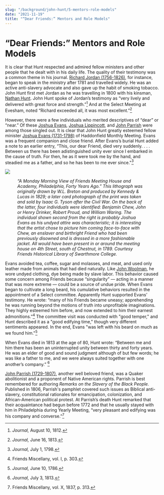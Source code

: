 ```yaml
---
slug: "/background/john-hunt/5-mentors-role-models"
date: "2021-11-19"
title: "“Dear Friends:” Mentors and Role Models"
---
```


# “Dear Friends:” Mentors and Role Models

It is clear that Hunt respected and admired fellow ministers and other people that he dealt with in his daily life. The quality of their testimony was a common theme in his journal. [Richard Jordan (1756-1826)](/entities/w6gq882n/), for instance, began to speak in the ministry after 1781 and travelled widely. He was an active anti-slavery advocate and also gave up the habit of smoking tobacco. John Hunt first met Jordan as he was travelling in 1800 with his kinsman, [Nathan Hunt](/entities/w6wh3qkh). John Hunt spoke of Jordan’s testimony as “very lively and delivered with great force and strength.”[^24] And at the Select Meeting at Evesham, noted “Richard exceeded all, it was most excellent.”[^25]

[^24]: _Journal,_ August 10, 1812.
[^25]: _Journal,_ June 16, 1813.

However, there were a few individuals who merited descriptives of “dear” or “near.” Of these [Joshua Evans](/entities/w6c82qz0/), [Joshua Lippincott](/entities/w6jb6xn6/), and [John Parrish](/entities/w63g5dz0/) were among those singled out. It is clear that John Hunt greatly esteemed fellow minister [Joshua Evans (1731-1798)](/entities/w6c82qz0/) of Haddonfield Monthly Meeting. Evans was a frequent companion and close friend. After Evans’s burial Hunt added a note to an earlier entry, “This, our dear Friend, died very suddenly. . . . Between us there has been adistinguished unity ever since I embarked in the cause of truth. For then, he as it were took me by the hand, and steadied me as a father, and so he has been to me ever since."[^26]

[^26]: _Journal,_ July 1, 1798.

![](images/image2.jpg " ")
<p><figure>
  <img src="../images/image2.jpg" alt="" title="“A Monday Morning View of Friends Meeting House and Academy, Philadelphia, Forty Years Ago.”"/>
 <figcaption><i>“A Monday Morning View of Friends Meeting House and Academy, Philadelphia, Forty Years Ago.” This lithograph was originally drawn by W.L. Breton and produced by Kennedy & Lucas in 1829; a later card photograph of the print was taken and sold by Isaac G. Tyson after the Civil War. On the back of the latter, four individuals were identified: Benjamin Chew, John or Henry Drinker, Robert Proud, and William Waring. The individual shown second from the right is probably Joshua Evans as his undyed attire was characteristic; it is interesting that the artist chose to picture him coming face-to-face with Chew, an enslaver and birthright Friend who had been previously disowned and is dressed in a more fashionable jacket. All would have been present in or around the meeting house on 4th Street, south of Chestnut, in 1789. Courtesy Friends Historical Library of Swarthmore College.</i></figcaption>
</figure></p>

Evans avoided tea, coffee, sugar and molasses, and meat, and used only leather made from animals that had died naturally. Like [John Woolman](/entities/w6wr0v4m), he wore undyed clothing, dye being made by slave labor. This behavior caused some concern among Friends because “singularity” — acting in a manner that was more extreme — could be a source of undue pride. When Evans began to cultivate a long beard, his cumulative behaviors resulted in the appointment of a Select committee. Apparently Hunt supported Evans’ testimony. He wrote: “many of his Friends became uneasy; apprehending he was running beyond the motions of truth into unprofitable imaginations. They highly esteemed him before, and now extended to him their earnest admonitions.”[^27] The committee visit was conducted with "good temper," and Hunt described it as a "good edifying time," though very different sentiments appeared. In the end, Evans "was left with his beard on much as we found him."[^27a]

[^27a]: _Journal,_ June 10, 1786.

When Evans died in 1813 at the age of 80, Hunt wrote: “Between me and him there has been an uninterrupted unity between thirty and forty years. He was an elder of good and sound judgment although of but few words; he was like a father to me, and we were always suited together with one another’s company.” [^28]

[^27]: Friends Miscellany, vol. I, p. 303.
[^28]: _Journal,_ July 3, 1813.

[John Parrish (1729-1807)](/entities/w63g5dz0/), another well beloved friend, was a Quaker abolitionist and a proponent of Native American rights. Parrish is best remembered for authoring _Remarks on the Slavery of the Black People._ Published in 1806, Parrish's pamphlet covered such issues as Biblical anti-slavery, constitutional rationales for emancipation, colonization, and African-American political protest. At Parrish’s death Hunt remarked that their acquaintance had begun before 1772 and that he usually stayed with him in Philadelphia during Yearly Meeting, “very pleasant and edifying was his company and converse.”[^29]

[^29]: Friends Miscellany, vol. X, 1837, p. 313.
